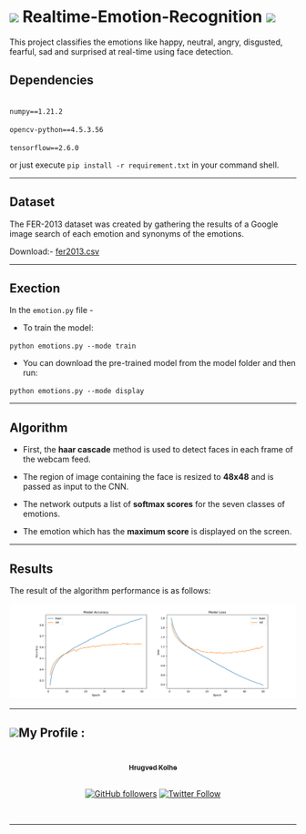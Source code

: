 # <img src="https://media.giphy.com/media/iY8CRBdQXODJSCERIr/giphy.gif" width="30px"> Realtime-Emotion-Recognition <img src="https://media.giphy.com/media/iY8CRBdQXODJSCERIr/giphy.gif" width="30px">

This project classifies the emotions like happy, neutral, angry, disgusted, fearful, sad and surprised at real-time using face detection. 

## Dependencies

```

numpy==1.21.2 

opencv-python==4.5.3.56

tensorflow==2.6.0

```

or just execute `pip install -r requirement.txt`
in your command shell.

---

## Dataset

The FER-2013 dataset was created by gathering the results of a Google image search of each emotion and synonyms​​ of ​​the ​emotions. 

Download:- [fer2013.csv](https://www.kaggle.com/deadskull7/fer2013)

---

## Exection 

In the `emotion.py` file -

- To train the model:

`python emotions.py --mode train`

- You can download the pre-trained model from the model folder and then run:

`python emotions.py --mode display`

---

## Algorithm

- First, the **haar cascade** method is used to detect faces in each frame of the webcam feed.

- The region of image containing the face is resized to **48x48** and is passed as input to the CNN.

- The network outputs a list of **softmax scores** for the seven classes of emotions.

- The emotion which has the **maximum score** is displayed on the screen.

---

## Results

The result of the algorithm performance is as follows:

![Accuracy plot](https://raw.githubusercontent.com/hrugved06/Realtime-Emotion-Recognition/main/images/accuracy_plot.png)

---

## <img src="https://media.giphy.com/media/iY8CRBdQXODJSCERIr/giphy.gif" width="30px">My Profile :
<div align="center">
<a href="https://github.com/hrugved06"><img src="https://avatars.githubusercontent.com/u/59966943?s=400&u=445f4a7598547c0ecdeb22a265dd1a3dad9e297d&v=4" width="100px;" alt=""/><br /><sub><b> Hrugved Kolhe</b></sub></a>
</br>

</br>

[![GitHub followers](https://img.shields.io/github/followers/hrugved06.svg?label=Follow%20@hrugved06&style=social)](https://github.com/hrugved06) 
[![Twitter Follow](https://img.shields.io/twitter/follow/HrugVed_?style=social)](https://twitter.com/HrugVed_)
</div>
</br>

---